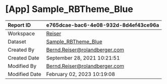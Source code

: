



# [App] Sample_RBTheme_Blue

|Report ID|e765dcae-bac6-4e08-932d-8d4ef43ce96a|
| :--- | :--- |
|Workspace|[Reiser](../Workspaces/Reiser.md)|
|Dataset|[Sample_RBTheme_Blue](../Datasets/Sample_RBTheme_Blue.md)|
|Created By|Bernd.Reiser@rolandberger.com|
|Created Date|September 28, 2021 10:21:51|
|Modified By|Bernd.Reiser@rolandberger.com|
|Modified Date|February 02, 2023 10:19:08|
